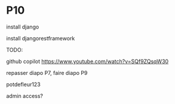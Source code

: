# P10
 install django

 install djangorestframework


TODO:

github copilot
https://www.youtube.com/watch?v=SQf9ZQsqW30

repasser diapo P7, faire diapo P9

potdefleur123

admin access?